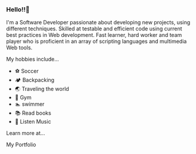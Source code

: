 ### Hello!!👋

I'm a Software Developer passionate about developing new projects, using different techniques. Skilled at testable and efficient code using current best practices in Web development. Fast learner, hard worker and team player who is proficient in an array of scripting languages and multimedia Web tools.

My hobbies include...

- :soccer: Soccer
- 🏕 Backpacking
- 🌏 Traveling the world
- :muscle: Gym
- :swimmer: swimmer
- :books: Read books
- :musical_note: Listen Music

Learn more at...

My Portfolio


